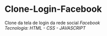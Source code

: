 # Clone-Login-Facebook
Clone da tela de login da rede social <i>Facebook<i/> <br/>
Tecnologia: HTML - CSS - JAVASCRIPT
